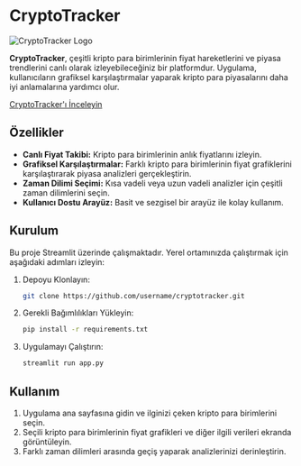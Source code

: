 # CryptoTracker

![CryptoTracker Logo](https://hizliresim.com/31kgcty.jpg)


**CryptoTracker**, çeşitli kripto para birimlerinin fiyat hareketlerini ve piyasa trendlerini canlı olarak izleyebileceğiniz bir platformdur. Uygulama, kullanıcıların grafiksel karşılaştırmalar yaparak kripto para piyasalarını daha iyi anlamalarına yardımcı olur.

[CryptoTracker'ı İnceleyin](https://cryptotrackerr.streamlit.app/)

## Özellikler

- **Canlı Fiyat Takibi:** Kripto para birimlerinin anlık fiyatlarını izleyin.
- **Grafiksel Karşılaştırmalar:** Farklı kripto para birimlerinin fiyat grafiklerini karşılaştırarak piyasa analizleri gerçekleştirin.
- **Zaman Dilimi Seçimi:** Kısa vadeli veya uzun vadeli analizler için çeşitli zaman dilimlerini seçin.
- **Kullanıcı Dostu Arayüz:** Basit ve sezgisel bir arayüz ile kolay kullanım.

## Kurulum

Bu proje Streamlit üzerinde çalışmaktadır. Yerel ortamınızda çalıştırmak için aşağıdaki adımları izleyin:

1. Depoyu Klonlayın: 
    ```bash
    git clone https://github.com/username/cryptotracker.git
    ```

2. Gerekli Bağımlılıkları Yükleyin:
    ```bash
    pip install -r requirements.txt
    ```

3. Uygulamayı Çalıştırın:
    ```bash
    streamlit run app.py
    ```

## Kullanım

1. Uygulama ana sayfasına gidin ve ilginizi çeken kripto para birimlerini seçin.
2. Seçili kripto para birimlerinin fiyat grafikleri ve diğer ilgili verileri ekranda görüntüleyin.
3. Farklı zaman dilimleri arasında geçiş yaparak analizlerinizi derinleştirin.
